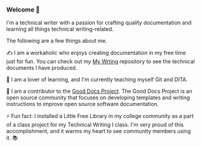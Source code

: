 ### Welcome 👋

I'm a technical writer with a passion for crafting quality documentation and learning all things technical writing-related. 

The following are a few things about me.

✍️ I am a workaholic who enjoys creating documentation in my free time just for fun. You can check out my [My Wrting](https://github.com/heykayla/my-writing) repository to see the technical documents I have produced. 

🌱 I am a lover of learning, and I'm currently teaching myself Git and DITA.

🐙 I am a contributor to the [Good Docs Project](https://thegooddocsproject.dev/). The Good Docs Project is an open source community that focuses on developing templates and writing instructions to improve open source software documentation.

⚡ Fun fact: I installed a Little Free Library in my college community as a part of a class project for my Technical Writing I class. I'm very proud of this accomplishment, and it warms my heart to see community members using it. 📚

